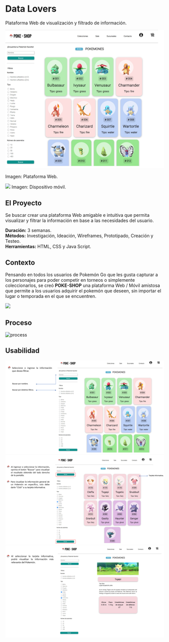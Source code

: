 # Data Lovers

Plataforma Web de visualización y filtrado de información.

![](/src/imagenes/pokeshop.jpg)

Imagen: Plataforma Web.

![](/src/imagenes/aplicacion_pokeshop.jpg)
Imagen: Dispositivo móvil.

## El Proyecto

Se buscar crear una plataforma Web amigable e intuitiva que permita visualizar y filtrar la información en base a las necesidades del usuario.

**Duración:** 3 semanas.
<br>
**Métodos:** Investigación, Ideación, Wireframes, Prototipado, Creación y Testeo.
<br>
**Herramientas:** HTML, CSS y Java Script.

## Contexto

Pensando en todos los usuarios de Pokemón Go que les gusta capturar a los personajes para poder competir en torneos o simplemente coleccionarlos, se creó **POKE-SHOP** una plataforma Web / Móvil amistosa que permite a los usuarios adquirir el pokemón que deseen, sin importar el lugar o temporada en el que se encuentren.

![](/src/imagenes/Encuesta_pokemon.png)

## Proceso

![process](https://user-images.githubusercontent.com/66543426/105534396-0eac3400-5cb3-11eb-9653-0ca28e5aeb90.PNG)

## Usabilidad

![](/src/imagenes/1.png)
![](/src/imagenes/2.png)
![](/src/imagenes/3.png)